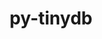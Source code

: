 ---
title: "py-tinydb"
layout: cache
categories: [package, develop]
meta: {"compilers": ["none"], "num_specs": 7, "num_specs_by_stack": {"e4s": 3, "e4s-oneapi": 4, "root": 7}, "oss": ["ubuntu22.04"], "platforms": ["linux"], "stacks": ["e4s", "e4s-oneapi", "root"], "targets": ["x86_64_v3"], "versions": ["4.5.2"]}
spec_details: [{"compiler": "none", "hash": "6ktfzb2o4xzbloygmlrhrdgsyjo2zbnh", "os": "ubuntu22.04", "platform": "linux", "size": "-", "stacks": ["e4s", "root"], "target": "x86_64_v3", "variants": ["build_system=python_pip"], "versions": ["4.5.2"]}, {"compiler": "none", "hash": "76pyeuibercjbqt4qru3dul2x4lcypj2", "os": "ubuntu22.04", "platform": "linux", "size": "-", "stacks": ["e4s", "root"], "target": "x86_64_v3", "variants": ["build_system=python_pip"], "versions": ["4.5.2"]}, {"compiler": "none", "hash": "dhkuhyescyvnuncwdlplo22rh27arumy", "os": "ubuntu22.04", "platform": "linux", "size": "-", "stacks": ["e4s", "root"], "target": "x86_64_v3", "variants": ["build_system=python_pip"], "versions": ["4.5.2"]}, {"compiler": "none", "hash": "i75lcjebd34jyfqch2misnhb5m3yzzyz", "os": "ubuntu22.04", "platform": "linux", "size": "-", "stacks": ["e4s-oneapi", "root"], "target": "x86_64_v3", "variants": ["build_system=python_pip"], "versions": ["4.5.2"]}, {"compiler": "none", "hash": "mvzd7jscejhyfmaqu4zg5c3qyi245uec", "os": "ubuntu22.04", "platform": "linux", "size": "-", "stacks": ["e4s-oneapi", "root"], "target": "x86_64_v3", "variants": ["build_system=python_pip"], "versions": ["4.5.2"]}, {"compiler": "none", "hash": "nuyphertdpz275t3fbin72jxwrjtaxao", "os": "ubuntu22.04", "platform": "linux", "size": "-", "stacks": ["e4s-oneapi", "root"], "target": "x86_64_v3", "variants": ["build_system=python_pip"], "versions": ["4.5.2"]}, {"compiler": "none", "hash": "yifdsyegeoejcqt4b3dv7croyeva5zp6", "os": "ubuntu22.04", "platform": "linux", "size": "-", "stacks": ["e4s-oneapi", "root"], "target": "x86_64_v3", "variants": ["build_system=python_pip"], "versions": ["4.5.2"]}]
---
